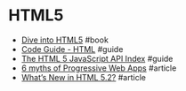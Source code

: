 # HTML5

- [Dive into HTML5](http://diveintohtml5.info) #book
- [Code Guide - HTML](http://codeguide.co/#html) #guide
- [The HTML 5 JavaScript API Index](http://html5index.org/) #guide
- [6 myths of Progressive Web Apps](https://medium.com/samsung-internet-dev/6-myths-of-progressive-web-apps-81e28ca9d2b1) #article
- [What’s New in HTML 5.2?](https://bitsofco.de/whats-new-in-html-5-2/) #article
